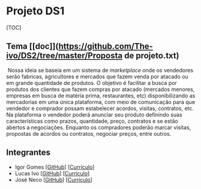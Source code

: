 # Projeto DS1



[TOC]

## Tema [[doc]](https://github.com/The-ivo/DS2/tree/master/Proposta de projeto.txt)

​    Nossa ideia se baseia em um sistema de *marketplace* onde os vendedores serão fabricas, agricultores e mercados que fazem venda por atacado ou em grande quantidade de produtos. O objetivo é facilitar a busca por produtos dos clientes que fazem compras por atacado (mercados menores, empresas em busca de matéria prima, restaurantes, etc) disponibilizando as mercadorias em uma única plataforma, com meio de comunicação para que vendedor e comprador possam estabelecer acordos, visitas, contratos, etc.
​    Na plataforma o vendedor poderá anunciar seu produto definindo suas características como prazos, quantidade, preço, contratos e se estão abertos a negociações. Enquanto os compradores poderão marcar visitas, propostas de acordos ou contratos, negociar preços, entre outros.   

## Integrantes

- Igor Gomes [[GitHub]](https://github.com/rogigs) [[Currículo](https://github.com/The-ivo/DS2/tree/master/curriculos/IgorGomes.txt)]
- Lucas Ivo [[GitHub](https://github.com/The-ivo)] [[Currículo](https://github.com/The-ivo/DS2/tree/master/curriculos/LucasIvo.txt)]
- José Neco [[GitHub](https://github.com/bruceneco)] [[Currículo](https://github.com/bruceneco/DS2/tree/master/curriculos/JoseNeco.md)]